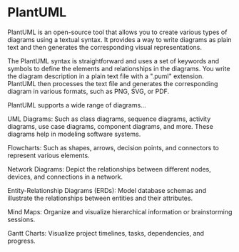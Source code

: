 # PlantUML

PlantUML is an open-source tool that allows you to create various types of diagrams using a textual syntax. It provides a way to write diagrams as plain text and then generates the corresponding visual representations. 

The PlantUML syntax is straightforward and uses a set of keywords and symbols to define the elements and relationships in the diagrams. You write the diagram description in a plain text file with a ".puml" extension. PlantUML then processes the text file and generates the corresponding diagram in various formats, such as PNG, SVG, or PDF.

PlantUML supports a wide range of diagrams…

UML Diagrams: Such as class diagrams, sequence diagrams, activity diagrams, use case diagrams, component diagrams, and more. These diagrams help in modeling software systems.

Flowcharts: Such as shapes, arrows, decision points, and connectors to represent various elements.

Network Diagrams: Depict the relationships between different nodes, devices, and connections in a network.

Entity-Relationship Diagrams (ERDs): Model database schemas and illustrate the relationships between entities and their attributes.

Mind Maps: Organize and visualize hierarchical information or brainstorming sessions.

Gantt Charts: Visualize project timelines, tasks, dependencies, and progress.
